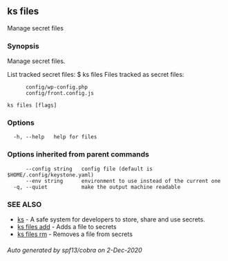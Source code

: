 ## ks files

Manage secret files

### Synopsis

Manage secret files.

List tracked secret files:
  $ ks files
  Files tracked as secret files:

          config/wp-config.php
		  config/front.config.js


```
ks files [flags]
```

### Options

```
  -h, --help   help for files
```

### Options inherited from parent commands

```
      --config string   config file (default is $HOME/.config/keystone.yaml)
      --env string      environment to use instead of the current one
  -q, --quiet           make the output machine readable
```

### SEE ALSO

* [ks](ks.md)	 - A safe system for developers to store, share and use secrets.
* [ks files add](ks_files_add.md)	 - Adds a file to secrets
* [ks files rm](ks_files_rm.md)	 - Removes a file from secrets

###### Auto generated by spf13/cobra on 2-Dec-2020
